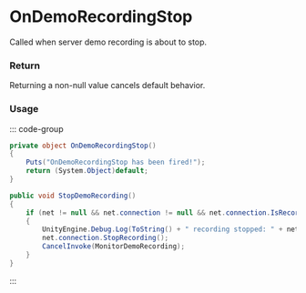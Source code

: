 <Badge type="danger" text="Carbon Compatible"/><Badge type="warning" text="Oxide Compatible"/>
# OnDemoRecordingStop
Called when server demo recording is about to stop.
### Return
Returning a non-null value cancels default behavior.

### Usage
::: code-group
```csharp [Example]
private object OnDemoRecordingStop()
{
	Puts("OnDemoRecordingStop has been fired!");
	return (System.Object)default;
}
```
```csharp [Source — Assembly-CSharp @ BasePlayer]
public void StopDemoRecording()
{
	if (net != null && net.connection != null && net.connection.IsRecording)
	{
		UnityEngine.Debug.Log(ToString() + " recording stopped: " + net.connection.RecordFilename);
		net.connection.StopRecording();
		CancelInvoke(MonitorDemoRecording);
	}
}

```
:::
